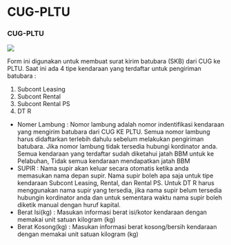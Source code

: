 # CUG-PLTU

### CUG-PLTU

![](../../.gitbook/assets/cug-pltu.png)

Form ini digunakan untuk membuat surat kirim batubara (SKB) dari CUG ke PLTU. Saat ini ada 4 tipe kendaraan yang terdaftar untuk pengiriman batubara :

1. Subcont Leasing
2. Subcont Rental
3. Subcont Rental PS
4. DT R

* Nomer Lambung : Nomor lambung adalah nomor indentifikasi kendaraan yang mengirim batubara dari CUG KE PLTU. Semua nomor lambung harus didaftarkan terlebih dahulu sebelum melakukan pengiriman batubara. Jika nomor lambung tidak tersedia hubungi kordinator anda. Semua kendaraan yang terdaftar sudah diketahui jatah BBM untuk ke Pelabuhan, Tidak semua kendaraan mendapatkan jatah BBM
* SUPIR : Nama supir akan keluar secara otomatis ketika anda memasukan nama depan supir. Nama supir boleh apa saja untuk tipe kendaraan Subcont Leasing, Rental, dan Rental PS. Untuk DT R harus menggunakan nama supir yang tersedia, jika nama supir belum tersedia hubungin kordinator anda dan untuk sementara waktu nama supir boleh diketik manual dengan huruf kapital.
* Berat Isi(kg) : Masukan informasi berat isi/kotor kendaraan dengan memakai unit satuan kilogram (kg)
* Berat Kosong(kg) : Masukan informasi berat kosong/bersih kendaraan dengan memakai unit satuan kilogram (kg)
